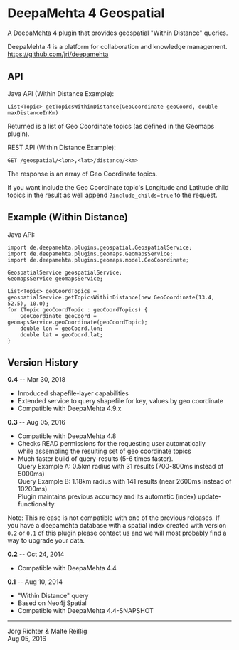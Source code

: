 
DeepaMehta 4 Geospatial
=======================

A DeepaMehta 4 plugin that provides geospatial "Within Distance" queries.

DeepaMehta 4 is a platform for collaboration and knowledge management.  
<https://github.com/jri/deepamehta>


API
---

Java API (Within Distance Example):

    List<Topic> getTopicsWithinDistance(GeoCoordinate geoCoord, double maxDistanceInKm)

Returned is a list of Geo Coordinate topics (as defined in the Geomaps plugin).

REST API (Within Distance Example):

    GET /geospatial/<lon>,<lat>/distance/<km>

The response is an array of Geo Coordinate topics.

If you want include the Geo Coordinate topic's Longitude and Latitude child topics in the result as well append `?include_childs=true` to the request.


Example (Within Distance)
-------------------------

Java API:

    import de.deepamehta.plugins.geospatial.GeospatialService;
    import de.deepamehta.plugins.geomaps.GeomapsService;
    import de.deepamehta.plugins.geomaps.model.GeoCoordinate;

    GeospatialService geospatialService;
    GeomapsService geomapsService;

    List<Topic> geoCoordTopics = geospatialService.getTopicsWithinDistance(new GeoCoordinate(13.4, 52.5), 10.0);
    for (Topic geoCoordTopic : geoCoordTopics) {
        GeoCoordinate geoCoord = geomapsService.geoCoordinate(geoCoordTopic);
        double lon = geoCoord.lon;
        double lat = geoCoord.lat;
    }
    

Version History
---------------

**0.4** -- Mar 30, 2018

* Inroduced shapefile-layer capabilities
* Extended service to query shapefile for key, values by geo coordinate
* Compatible with DeepaMehta 4.9.x

**0.3** -- Aug 05, 2016

* Compatible with DeepaMehta 4.8
* Checks READ permissions for the requesting user automatically<br/>
  while assembling the resulting set of geo coordinate topics
* Much faster build of query-results (5-6 times faster).<br/>
  Query Example A: 0.5km radius with 31 results (700-800ms instead of 5000ms)<br/>
  Query Example B: 1.18km radius with 141 results (near 2600ms instead of 10200ms)<br/>
  Plugin maintains previous accuracy and its automatic (index) update-functionality.

Note: This release is not compatible with one of the previous releases. If you have a deepamehta database with a spatial index created with version `0.2` or `0.1` of this plugin please contact us and we will most probably find a way to upgrade your data.

**0.2** -- Oct 24, 2014

* Compatible with DeepaMehta 4.4

**0.1** -- Aug 10, 2014

* "Within Distance" query
* Based on Neo4j Spatial
* Compatible with DeepaMehta 4.4-SNAPSHOT

------------
Jörg Richter & Malte Reißig<br/>
Aug 05, 2016
